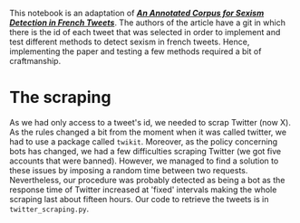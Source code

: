 This notebook is an adaptation of  **[*An Annotated Corpus for Sexism Detection in French Tweets*](https://hal.science/hal-02889035/)**. The authors of the article have a git in which there is the id of each tweet that was selected in order to implement and test different methods to detect sexism in french tweets. Hence, implementing the paper and testing a few methods required a bit of craftmanship. 

# The scraping
As we had only access to a tweet's id, we needed to scrap Twitter (now X). As the rules changed a bit from the moment when it was called twitter, we had to use a package called `twikit`. Moreover, as the policy concerning bots has changed, we had a few difficulties scraping Twitter (we got five accounts that were banned). However, we managed to find a solution to these issues by imposing a random time between two requests. Nevertheless, our procedure was probably detected as being a bot as the response time of Twitter increased at 'fixed' intervals making the whole scraping last about fifteen hours. Our code to retrieve the tweets is in `twitter_scraping.py`. 